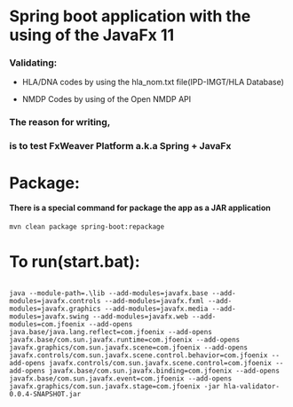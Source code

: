 # Spring boot application with the using of the JavaFx 11

### Validating:

+ HLA/DNA codes by using the hla_nom.txt file(IPD-IMGT/HLA Database)

+ NMDP Codes by using of the Open NMDP API

### The reason for writing,

### is to test FxWeaver Platform a.k.a Spring + JavaFx

# Package:

#### There is a special command for package the app as a JAR application

```shell
mvn clean package spring-boot:repackage
```

# To run(start.bat):

```shell

java --module-path=.\lib --add-modules=javafx.base --add-modules=javafx.controls --add-modules=javafx.fxml --add-modules=javafx.graphics --add-modules=javafx.media --add-modules=javafx.swing --add-modules=javafx.web --add-modules=com.jfoenix --add-opens java.base/java.lang.reflect=com.jfoenix --add-opens javafx.base/com.sun.javafx.runtime=com.jfoenix --add-opens javafx.graphics/com.sun.javafx.scene=com.jfoenix --add-opens javafx.controls/com.sun.javafx.scene.control.behavior=com.jfoenix --add-opens javafx.controls/com.sun.javafx.scene.control=com.jfoenix --add-opens javafx.base/com.sun.javafx.binding=com.jfoenix --add-opens javafx.base/com.sun.javafx.event=com.jfoenix --add-opens javafx.graphics/com.sun.javafx.stage=com.jfoenix -jar hla-validator-0.0.4-SNAPSHOT.jar

```

